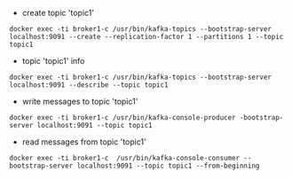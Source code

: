 - create topic 'topic1'
```shell
docker exec -ti broker1-c /usr/bin/kafka-topics --bootstrap-server localhost:9091 --create --replication-factor 1 --partitions 1 --topic topic1
```

- topic 'topic1' info
```shell
docker exec -ti broker1-c /usr/bin/kafka-topics --bootstrap-server localhost:9091 --describe --topic topic1
```

- write messages to topic 'topic1'
```shell
docker exec -ti broker1-c /usr/bin/kafka-console-producer -bootstrap-server localhost:9091 --topic topic1
```

- read messages from topic 'topic1'
```shell
docker exec -ti broker1-c  /usr/bin/kafka-console-consumer --bootstrap-server localhost:9091 --topic topic1 --from-beginning
```



